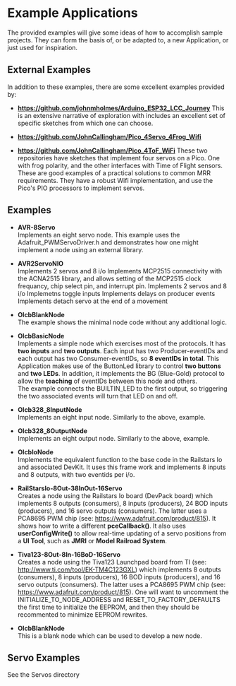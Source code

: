 # Example Applications
The provided examples will give some ideas of how to accomplish sample projects.  They can form the basis of, or  be adapted to, a new Application, or just used for inspiration.  <br>

## External Examples
In addition to these examples, there are some excellent examples provided by: 
 - **https://github.com/johnmholmes/Arduino_ESP32_LCC_Journey**
   This is an extensive narrative of exploration with includes an excellent set of specific sketches from which one can choose. 

 - **https://github.com/JohnCallingham/Pico_4Servo_4Frog_Wifi**
 - **https://github.com/JohnCallingham/Pico_4ToF_WiFi**
   These two repositories have sketches that implement four servos on a Pico. One with frog polarity, and the other interfaces with Time of Flight sensors. These are good examples of a practical solutions to common MRR requirements. They have a robust Wifi implementation, and use the Pico's PIO processors to implement servos.  

## Examples

- **AVR-8Servo**<br>
    Implements an eight servo node. This example uses the Adafruit_PWMServoDriver.h and demonstrates how one might implement a node using an external library.

- **AVR2ServoNIO**<br>
    Implements 2 servos and 8 i/o
    Implements MCP2515 connectivity with the ACNA2515 library, and allows setting of the
      MCP2515 clock frequancy, chip select pin, and interrupt pin. 
    Implements 2 servos and 8 i/o
    Implemetns toggle inputs
    Implements delays on producer events
    Implements detach servo at the end of a movement    

- **OlcbBlankNode**<br>
    The example shows the minimal node code without any additional logic.  

- **OlcbBasicNode**<br>
    Implements a simple node which exercises most of the protocols.  It has **two inputs** and **two outputs**.  Each input has two Producer-eventIDs and each output has two Consumer-eventIDs, so **8 eventIDs in total**.  This Application makes use of the ButtonLed library to control **two buttons** and **two LEDs**.  In addition, it implements the BG (Blue-Gold) protocol to allow the **teaching** of eventIDs between this node and others.  
        The example connects the BUILTIN_LED to the first output, so triggering the two associated events will turn that LED on and off.  

- **Olcb328_8InputNode**<br>
    Implements an eight input node. Similarly to the above, example. 
        
- **Olcb328_8OutputNode**<br>
    Implements an eight output node. Similarly to the above, example. 

- **OlcbIoNode**<br>
    Implements the equivalent function to the base code in the Railstars Io and associated DevKit.  It uses this frame work and implements 8 inputs and 8 outputs, with two eventids per i/o.  

- **RailStarsIo-8Out-38InOut-16Servo**<br>
    Creates a node using the Railstars Io board (DevPack board) which implements 8 outputs (consumers), 8 inputs (producers), 24 BOD inputs (producers), and 16 servo outputs (consumers).  The latter uses a PCA8695 PWM chip (see: https://www.adafruit.com/product/815).  It shows how to write a different **pceCallback()**.  It also uses **userConfigWrite()** to allow real-time updating of a servo positions from a **UI Tool**, such as **JMRI** or **Model Railroad System**. 
    
- **Tiva123-8Out-8In-16BoD-16Servo**<br>
    Creates a node using the Tiva123 Launchpad board from TI (see: http://www.ti.com/tool/EK-TM4C123GXL) which implements 8 outputs (consumers), 8 inputs (producers), 16 BOD inputs (producers), and 16 servo outputs (consumers).  The latter uses a PCA8695 PWM chip (see: https://www.adafruit.com/product/815).  One will want to uncomment the INITIALIZE_TO_NODE_ADDRESS and RESET_TO_FACTORY_DEFAULTS the first time to initialize the EEPROM, and then they should be recommented to minimize EEPROM rewrites.  
    
- **OlcbBlankNode**<br>
    This is a blank node which can be used to develop a new node.

## Servo Examples

See the Servos directory
   
